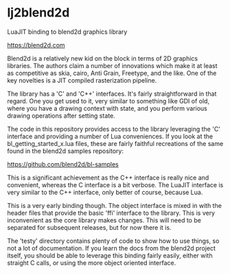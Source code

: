 # lj2blend2d
LuaJIT binding to blend2d graphics library

https://blend2d.com

Blend2d is a relatively new kid on the block in terms of 2D graphics libraries.
The authors claim a number of innovations which make it at least as competitive
as skia, cairo, Anti Grain, Freetype, and the like.  One of the key novelties is a
JIT compiled rasterization pipeline.

The library has a 'C' and 'C++' interfaces.  It's fairly straightforward in that regard.
One you get used to it, very similar to something like GDI of old, where you have a 
drawing context with state, and you perform various drawing operations after setting
state.

The code in this repository provides access to the library leveraging the 'C' interface
and providing a number of Lua conveniences.  If you look at the bl_getting_started_x.lua
files, these are fairly faithful recreations of the same found in the blend2d samples
repository:

https://github.com/blend2d/bl-samples

This is a significant achievement as the C++ interface is really nice and convenient, whereas
the C interface is a bit verbose.  The LuaJIT interface is very similar to the C++ interface,
only better of course, because Lua.

This is a very early binding though.  The object interface is mixed in with the header files
that provide the basic 'ffi' interface to the library.  This is very inconvenient as the core
library makes changes.  This will need to be separated for subsequent releases, but for now
there it is.

The 'testy' directory contains plenty of code to show how to use things, so not a lot of documentation.
If you learn the docs from the blend2d project itself, you should be able to leverage this binding
fairly easily, either with straight C calls, or using the more object oriented interface.

